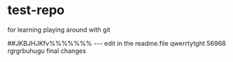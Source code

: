# test-repo
for learning
playing around with git

##JKBJHJKfv%%%%%%% --- edit in the readme.file
qwerrtytght 56968
rgrgrbuhugu 
final changes
